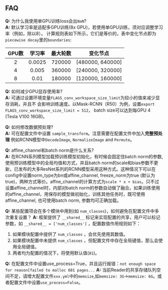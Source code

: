 ## FAQ

**Q:**  为什么我使用单GPU训练loss会出`NaN`? </br>
**A:**  默认学习率是适配多GPU训练(8x GPU)，若使用单GPU训练，须对应调整学习率（例如，除以8）。
计算规则表如下所示，它们是等价的，表中变化节点即为`piecewise decay`里的`boundaries`: </br>


| GPU数  | 学习率  | 最大轮数 | 变化节点       |
| :---------: | :------------: | :-------: | :--------------: |
| 2           | 0.0025         | 720000    | [480000, 640000] |
| 4           | 0.005          | 360000    | [240000, 320000] |
| 8           | 0.01           | 180000    | [120000, 160000] |


**Q:**  如何减少GPU显存使用率? </br>
**A:**  可通过设置环境变量`FLAGS_conv_workspace_size_limit`为较小的值来减少显存消耗，并且不
会影响训练速度。以Mask-RCNN（R50）为例，设置`export FLAGS_conv_workspace_size_limit = 512`，
batch size可以达到每GPU 4 (Tesla V100 16GB)。


**Q:**  如何修改数据预处理? </br>
**A:**  可在配置文件中设置 `sample_transform`。注意需要在配置文件中加入**完整预处理**
例如RCNN模型中`DecodeImage`, `NormalizeImage` and `Permute`。

**Q:** affine_channel和batch norm是什么关系? </br>
**A:** 在RCNN系列模型加载预训练模型初始化，有时候会固定住batch norm的参数, 使用预训练模型中的全局均值和方式，并且batch norm的scale和bias参数不更新，已发布的大多ResNet系列的RCNN模型采用这种方式。这种情况下可以在config中设置norm_type为bn或affine_channel, freeze_norm为true (默认为true)，两种方式等价。affne_channel的计算方式为`scale * x + bias`。只不过设置affine_channel时，内部对batch norm的参数自动做了融合。如果训练使用的affine_channel，用保存的模型做初始化，训练其他任务时，既可使用affine_channel, 也可使用batch norm, 参数均可正确加载。

**Q:** 某些配置项会在多个模块中用到(如 `num_classes`)，如何避免在配置文件中多次重复设置？
**A:** 框架提供了 `__shared__` 标记来实现配置的共享，用户可以标记参数，如 `__shared__ = ['num_classes']` ，配置数值作用规则如下：

1.  如果模块配置中提供了 `num_classes` ，会优先使用其数值。
2.  如果模块配置中未提供 `num_classes` ，但配置文件中存在全局键值，那么会使用全局键值。
3.  两者均为配置的情况下，将使用默认值(`81`)。

**Q:** 在配置文件中设置use_process=True，并且运行报错：`not enough space for reason[failed to malloc 601 pages...`
**A:** 当前Reader的共享存储队列空间不足，请增大配置文件`xxx.yml`中的`memsize`,如`memsize: 3G`->`memsize: 6G`。或者配置文件中设置`use_process=False`。
